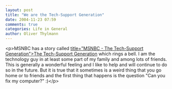 ```yaml
---
layout: post
title: "We are the Tech-Support Generation"
date: 2004-11-23 07:59
comments: true
categories: Life in General
author: Oliver Thylmann
---
```



&lt;p&gt;MSNBC has a story called [ title=&quot;MSNBC - The Tech-Support Generation&quot;&gt;The Tech-Support Generation](http://www.msnbc.msn.com/id/6522314/site/newsweek/) which rings a bell. I am the technology guy in at least some part of my family and among lots of friends. This is generally a wonderful feeling and I like to help and will continue to do so in the future. But it is true that it sometimes is a weird thing that you go home or to friends and the first thing that happens is the question &quot;Can you fix my computer?&quot; :)&lt;/p&gt;


